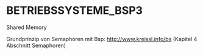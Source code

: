 # BETRIEBSSYSTEME_BSP3
Shared Memory

Grundprinzip von Semaphoren mit Bsp: http://www.kreissl.info/bs (Kapitel 4 Abschnitt Semaphoren) 
